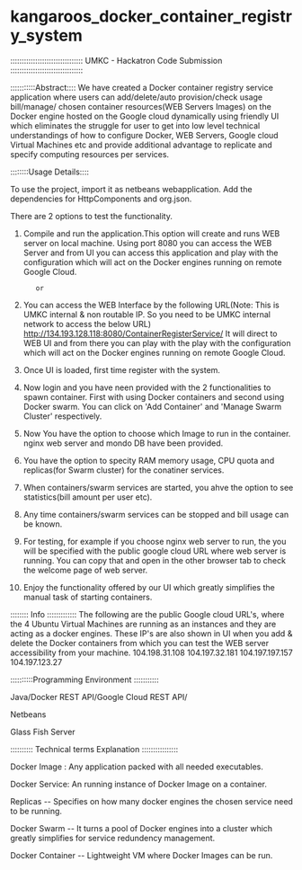 # kangaroos_docker_container_registry_system
::::::::::::::::::::::::::::::::
UMKC - Hackatron Code Submission
::::::::::::::::::::::::::::::::

:::::::::::Abstract::::
We have created a Docker container registry service application where users can add/delete/auto provision/check usage bill/manage/ chosen container resources(WEB Servers Images) on the Docker engine hosted on the Google cloud dynamically using friendly UI which eliminates the struggle for user to get into low level technical understandings of how to configure Docker, WEB Servers, Google cloud Virtual Machines etc and provide additional advantage to replicate and  specify computing resources per services.

::::::::Usage Details::::

To use the project, import it as netbeans webapplication. Add the dependencies for HttpComponents and org.json.

There are 2 options to test the functionality.

1) Compile and run the application.This option will create and runs WEB server on local machine. Using port 8080 you can access the WEB Server and from UI you can access this application and  play with the configuration which will act on the Docker engines running on remote Google Cloud.

          or
          
2) You can access the WEB Interface by the following URL(Note: This is UMKC internal & non routable IP. So you need to be UMKC internal network to access the below URL)
http://134.193.128.118:8080/ContainerRegisterService/
It will direct to WEB UI and from there you can play with the play with the configuration which will act on the Docker engines running on remote Google Cloud.

3) Once UI is loaded, first time register with the system.

4) Now login and you have neen provided with the 2 functionalities to spawn container. First with using Docker containers and second using Docker swarm. You can click on 'Add Container' and 'Manage Swarm Cluster' respectively.

5) Now You have the option to choose which Image to run in the container. nginx web server and mondo DB have been provided.

6) You have the option to specity RAM memory usage, CPU quota and replicas(for Swarm cluster) for the conatiner services.

7) When containers/swarm services are started, you ahve the option to see statistics(bill amount per user etc).

8) Any time containers/swarm services can be stopped and bill usage can be known.

9) For testing, for example if you choose nginx web server to run, the you will be specified with the public google cloud URL where web server is running. You can copy that and open in the other browser tab to check the welcome page of web server.

10) Enjoy the functionality offered by our UI which greatly simplifies the manual task of starting containers.

:::::::: Info :::::::::::::
The following are the public Google cloud URL's, where the 4 Ubuntu Virtual Machines are running as an instances and they are acting as a  docker engines. These IP's are also shown in UI when you add & delete the Docker containers from which you can test the WEB server accessibility from your machine.
104.198.31.108
104.197.32.181
104.197.197.157
104.197.123.27

::::::::::Programming Environment :::::::::::

Java/Docker REST API/Google Cloud REST API/

Netbeans

Glass Fish Server

:::::::::: Technical terms Explanation ::::::::::::::::

Docker Image : Any application packed with all needed executables.

Docker Service: An running instance of Docker Image on a container.

Replicas -- Specifies on how many docker engines the chosen service need to be running.

Docker Swarm -- It turns a pool of Docker engines into a cluster which greatly simplifies for service redundency management.

Docker Container -- Lightweight VM where Docker Images can be run.


